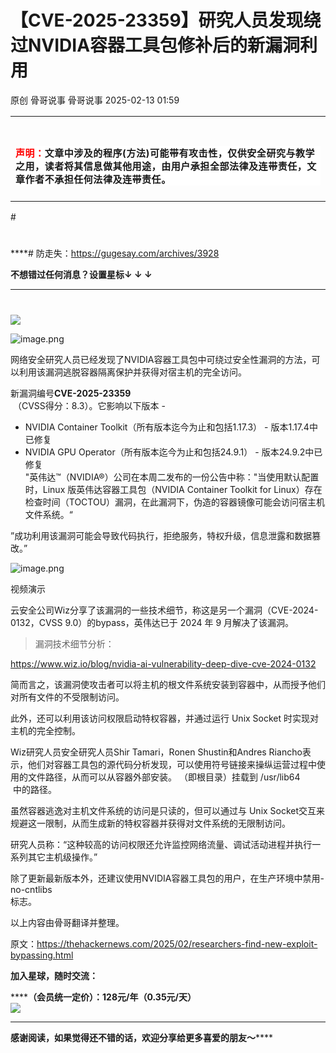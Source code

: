 #  【CVE-2025-23359】研究人员发现绕过NVIDIA容器工具包修补后的新漏洞利用   
原创 骨哥说事  骨哥说事   2025-02-13 01:59  
  
<table><tbody><tr><td data-colwidth="557" width="557" valign="top" style="word-break: break-all;"><h1 data-selectable-paragraph="" style="white-space: normal;outline: 0px;max-width: 100%;font-family: -apple-system, system-ui, &#34;Helvetica Neue&#34;, &#34;PingFang SC&#34;, &#34;Hiragino Sans GB&#34;, &#34;Microsoft YaHei UI&#34;, &#34;Microsoft YaHei&#34;, Arial, sans-serif;letter-spacing: 0.544px;background-color: rgb(255, 255, 255);box-sizing: border-box !important;overflow-wrap: break-word !important;"><strong style="outline: 0px;max-width: 100%;box-sizing: border-box !important;overflow-wrap: break-word !important;"><span style="outline: 0px;max-width: 100%;font-size: 18px;box-sizing: border-box !important;overflow-wrap: break-word !important;"><span style="color: rgb(255, 0, 0);"><strong><span style="font-size: 15px;"><span leaf="">声明：</span></span></strong></span><span style="font-size: 15px;"></span></span></strong><span style="outline: 0px;max-width: 100%;font-size: 18px;box-sizing: border-box !important;overflow-wrap: break-word !important;"><span style="font-size: 15px;"><span leaf="">文章中涉及的程序(方法)可能带有攻击性，仅供安全研究与教学之用，读者将其信息做其他用途，由用户承担全部法律及连带责任，文章作者不承担任何法律及连带责任。</span></span></span></h1></td></tr></tbody></table>#   
  
#   
  
****# 防走失：https://gugesay.com/archives/3928  
  
******不想错过任何消息？设置星标****↓ ↓ ↓**  
****  
#   
  
  
![](https://mmbiz.qpic.cn/sz_mmbiz_png/hZj512NN8jlbXyV4tJfwXpicwdZ2gTB6XtwoqRvbaCy3UgU1Upgn094oibelRBGyMs5GgicFKNkW1f62QPCwGwKxA/640?wx_fmt=png&from=appmsg "")  
  
  
![image.png](https://mmbiz.qpic.cn/sz_mmbiz_png/hZj512NN8jlVxIUrlhqz5G437ocUj4qygZCfdGyMzwabWmxuVaKT833CUHksjsdrrIqgXoD8pzsWQRahQjtAsw/640?wx_fmt=png&from=appmsg "image.png")  
  
网络安全研究人员已经发现了NVIDIA容器工具包中可绕过安全性漏洞的方法，可以利用该漏洞逃脱容器隔离保护并获得对宿主机的完全访问。  
  
新漏洞编号**CVE-2025-23359**  
 （CVSS得分：8.3）。它影响以下版本 -  
- NVIDIA Container Toolkit（所有版本迄今为止和包括1.17.3） - 版本1.17.4中已修复  
- NVIDIA GPU Operator（所有版本迄今为止和包括24.9.1） - 版本24.9.2中已修复  
"英伟达™（NVIDIA®）公司在本周二发布的一份公告中称："当使用默认配置时，Linux 版英伟达容器工具包（NVIDIA Container Toolkit for Linux）存在检查时间（TOCTOU）漏洞，在此漏洞下，伪造的容器镜像可能会访问宿主机文件系统。“  
  
”成功利用该漏洞可能会导致代码执行，拒绝服务，特权升级，信息泄露和数据篡改。”  
  
![image.png](https://mmbiz.qpic.cn/sz_mmbiz_png/hZj512NN8jlVxIUrlhqz5G437ocUj4qyo1DtAxsA6iabic4WvlXicr6kNdxZauXmXD4iaOjxXicUCLAAMyJ1ueza9eg/640?wx_fmt=png&from=appmsg "image.png")  
  
视频演示  
  
云安全公司Wiz分享了该漏洞的一些技术细节，称这是另一个漏洞（CVE-2024-0132，CVSS 9.0）的bypass，英伟达已于 2024 年 9 月解决了该漏洞。  
> 漏洞技术细节分析：  
  
https://www.wiz.io/blog/nvidia-ai-vulnerability-deep-dive-cve-2024-0132  
  
  
简而言之，该漏洞使攻击者可以将主机的根文件系统安装到容器中，从而授予他们对所有文件的不受限制访问。  
  
此外，还可以利用该访问权限启动特权容器，并通过运行 Unix Socket 时实现对主机的完全控制。  
  
Wiz研究人员安全研究人员Shir Tamari，Ronen Shustin和Andres Riancho表示，他们对容器工具包的源代码分析发现，可以使用符号链接来操纵运营过程中使用的文件路径，从而可以从容器外部安装。 （即根目录）挂载到 /usr/lib64  
 中的路径。  
  
虽然容器逃逸对主机文件系统的访问是只读的，但可以通过与 Unix Socket交互来规避这一限制，从而生成新的特权容器并获得对文件系统的无限制访问。  
  
研究人员称：“这种较高的访问权限还允许监控网络流量、调试活动进程并执行一系列其它主机级操作。”  
  
除了更新最新版本外，还建议使用NVIDIA容器工具包的用户，在生产环境中禁用-no-cntlibs  
标志。  
  
以上内容由骨哥翻译并整理。  
  
原文：https://thehackernews.com/2025/02/researchers-find-new-exploit-bypassing.html  
  
**加入星球，随时交流：**  
  
**********（会员统一定价）：128元/年（0.35元/天）******  
![](https://mmbiz.qpic.cn/sz_mmbiz_jpg/hZj512NN8jnMJtHJnShkTnh3vR3fmaqicPicANic6OEsobrpRjx5vG6mMTib1icuPmuG74h2bxC4eP6nMMzbs5QaSlw/640?wx_fmt=jpeg&from=appmsg "")  
  
****  
  
**感谢阅读，如果觉得还不错的话，欢迎分享给更多喜爱的朋友～******  
  
